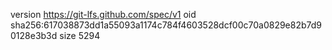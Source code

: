version https://git-lfs.github.com/spec/v1
oid sha256:617038873dd1a55093a1174c784f4603528dcf00c70a0829e82b7d90128e3b3d
size 5294
